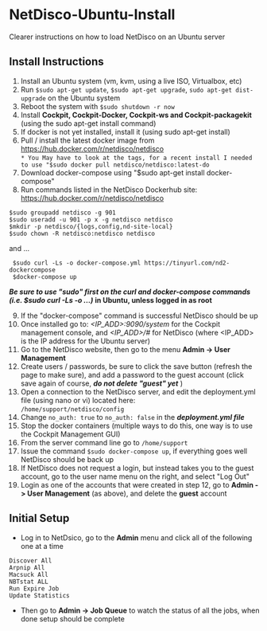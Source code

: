 # NetDisco-Ubuntu-Install
Clearer instructions on how to load NetDisco on an Ubuntu server
## Install Instructions
1. Install an Ubuntu system (vm, kvm, using a live ISO, Virtualbox, etc)
2. Run `$sudo apt-get update`, `$sudo apt-get upgrade`, `sudo apt-get dist-upgrade` on the Ubuntu system
3. Reboot the system with `$sudo shutdown -r now`
4. Install **Cockpit, Cockpit-Docker, Cockpit-ws and Cockpit-packagekit** (using the sudo apt-get install command)
5. If docker is not yet installed, install it (using sudo apt-get install)
6. Pull / install the latest docker image from https://hub.docker.com/r/netdisco/netdisco  
`* You May have to look at the tags, for a recent install I needed to use "$sudo docker pull netdisco/netdisco:latest-do`
7. Download docker-compose using "$sudo apt-get install docker-compose"
8. Run commands listed in the NetDisco Dockerhub site: https://hub.docker.com/r/netdisco/netdisco
```
$sudo groupadd netdisco -g 901
$sudo useradd -u 901 -p x -g netdisco netdisco
$mkdir -p netdisco/{logs,config,nd-site-local}
$sudo chown -R netdisco:netdisco netdisco
```
and ...
```
 $sudo curl -Ls -o docker-compose.yml https://tinyurl.com/nd2-dockercompose
 $docker-compose up  
 ```
 **_Be sure to use "sudo" first on the curl and docker-compose commands (i.e. $sudo curl -Ls -o ...)_ in Ubuntu, unless logged in as root**  

9. If the "docker-compose" command is successful NetDisco should be up  
10. Once installed go to: _<IP_ADD>:9090/system_ for the Cockpit management console, and _<IP_ADD>/#_ for NetDisco (where <IP_ADD> is the IP address for the Ubuntu server)  
11. Go to the NetDisco website, then go to the menu **Admin -> User Management**  
12. Create users / passwords, be sure to click the save button (refresh the page to make sure), and add a password to the guest account (click save again of course, **_do not delete "guest" yet_** )  
13. Open a connection to the NetDisco server, and edit the deployment.yml file (using nano or vi) located here:  
`/home/support/netdisco/config`
14. Change `no_auth: true` to `no_auth: false` in the **_deployment.yml file_**
15. Stop the docker containers (multiple ways to do this, one way is to use the Cockpit Management GUI)
16. From the server command line go to
`/home/support`
17. Issue the command `$sudo docker-compose up`, if everything goes well NetDisco should be back up
18. If NetDisco does not request a login, but instead takes you to the guest account, go to the user name menu on the right, and select "Log Out"  
19. Login as one of the accounts that were created in step 12, go to **Admin -> User Management** (as above), and delete the **guest** account
## Initial Setup
- Log in to NetDsico, go to the **Admin** menu and click all of the following one at a time
```
Discover All
Arpnip All
Macsuck All
NBTstat ALL
Run Expire Job
Update Statistics
```
- Then go to **Admin -> Job Queue** to watch the status of all the jobs, when done setup should be complete
